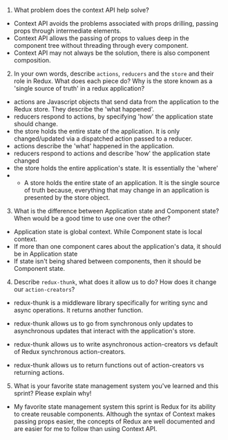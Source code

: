 1. What problem does the context API help solve?
- Context API avoids the problems associated with props drilling, passing props through intermediate elements.
- Context API allows the passing of props to values deep in the component tree without threading through every component.
- Context API may not always be the solution, there is also component composition.

2. In your own words, describe `actions`, `reducers` and the `store` and their role in Redux. What does each piece do? Why is the store known as a 'single source of truth' in a redux application?

- actions are Javascript objects that send data from the application to the Redux store. They describe the 'what happened'.
- reducers respond to actions, by specifying 'how' the application state should change.
- the store holds the entire state of the application. It is only changed/updated via a dispatched action passed to a reducer.
- actions describe the 'what' happened in the application.
- reducers respond to actions and describe 'how' the application state changed
- the store holds the entire application's state. It is essentially the 'where'
- - A store holds the entire state of an application. It is the single source of truth because, everything that may change in an application
is presented by the store object.

3. What is the difference between Application state and Component state? When would be a good time to use one over the other?

- Application state is global context. While Component state is local context.
- If more than one component cares about the application's data, it should be in Application state
- If state isn't being shared between components, then it should be Component state.

4. Describe `redux-thunk`, what does it allow us to do? How does it change our `action-creators`?

- redux-thunk is a middleware library specifically for writing sync and async operations. It returns another function.
- redux-thunk allows us to go from synchronous only updates to asynchronous updates that interact with the application's store.

- redux-thunk allows us to write asynchronous action-creators vs default of Redux synchronous action-creators.
- redux-thunk allows us to return functions out of action-creators vs returning actions.

5. What is your favorite state management system you've learned and this sprint? Please explain why!

- My favorite state management system this sprint is Redux for its
  ability to create reusable components. Although the syntax of Context
  makes passing props easier, the concepts of Redux are well documented
  and are easier for me to follow than using Context API.
